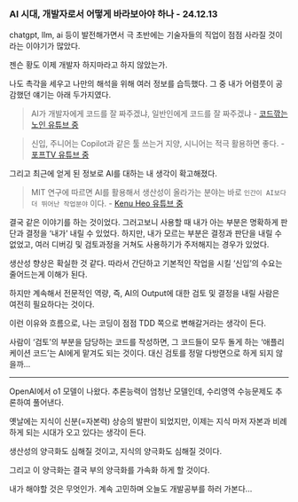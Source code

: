 ### AI 시대, 개발자로서 어떻게 바라보아야 하나 - 24.12.13

chatgpt, llm, ai 등이 발전해가면서 극 초반에는 기술자들의 직업이 점점 사라질 것이라는 이야기가 많았다.

젠슨 황도 이제 개발자 하지마라고 하지 않았는가.

나도 촉각을 세우고 나만의 해석을 위해 여러 정보를 습득했다. 그 중 내가 어렴풋이 공감했던 얘기는 아래 두가지였다.

>  AI가 개발자에게 코드를 잘 짜주겠냐, 일반인에게 코드를 잘 짜주겠냐 - [코드깎는노인 유튜브 중](https://youtu.be/mmTN_HbIwdo?si=_Sm5V3HeIyeoEiLN)

> 신입, 주니어는 Copilot과 같은 툴 쓰는거 지양, 시니어는 적극 활용하면 좋다. - [포프TV 유튜브 중](https://youtu.be/tv6FNdhPpZo?si=T8B3OAHk2Boz93ex)

그리고 최근에 얻게 된 정보로 AI를 대하는 내 생각이 확고해졌다.

> MIT 연구에 따르면 AI를 활용해서 생산성이 올라가는 분야는 바로 `인간이 AI보다 더 뛰어난 작업분야` 이다. - [Kenu Heo 유튜브 중](https://www.youtube.com/live/shtZsZeV3dg?si=6lRy0rZ8xNw5TBY5&t=1593)

결국 같은 이야기를 하는 것이었다. 그러고보니 사용할 때 내가 아는 부분은 명확하게 판단과 결정을 ‘내가’ 내릴 수 있었다. 하지만, 내가 모르는 부분은 결정과 판단을 내릴 수 없었고, 여러 디버깅 및 검토과정을 거쳐도 사용하기가 주저해지는 경우가 있었다.

생산성 향상은 확실한 것 같다. 따라서 간단하고 기본적인 작업을 시킬 ‘신입’의 수요는 줄어드는게 이해가 된다.

하지만 계속해서 전문적인 역량, 즉, AI의 Output에 대한 검토 및 결정을 내릴 사람은 여전히 필요하다는 것이다.

이런 이유와 흐름으로, 나는 코딩이 점점 TDD 쪽으로 변해갈거라는 생각이 든다.

사람이 ‘검토’의 부분을 담당하는 코드를 작성하면, 그 코드들이 모두 돌게 하는 ‘애플리케이션 코드’는 AI에게 맡겨도 되는 것이다. 대신 검토를 정말 다방면으로 하게 되지 않을까…

---

OpenAI에서 o1 모델이 나왔다. 추론능력이 엄청난 모델인데, 수리영역 수능문제도 추론하여 풀어낸다.

옛날에는 지식이 신분(=자본력) 상승의 발판이 되었지만, 이제는 지식 마저 자본과 비례하게 되는 시대가 오고 있다는 생각이 든다.

생산성의 양극화도 심해질 것이고, 지식의 양극화도 심해질 것이다.

그리고 이 양극화는 결국 부의 양극화를 가속화 하게 할 것이다.

내가 해야할 것은 무엇인가. 계속 고민하며 오늘도 개발공부를 하러 가본다...